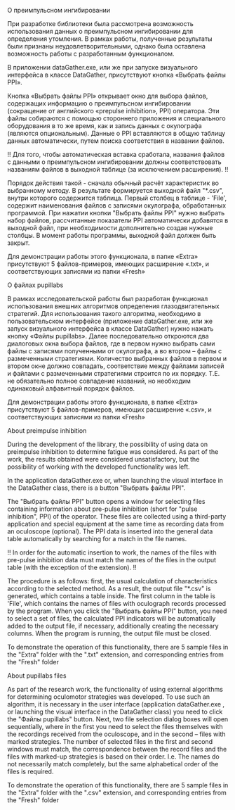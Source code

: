 О преимпульсном ингибировании

При разработке библиотеки была рассмотрена возможность использования данных о преимпульсном ингибировании для определения утомления. В рамках работы, полученные результаты были признаны неудовлетворительными, однако была оставлена возможность работы с разработанным функционалом.

В приложении dataGather.exe, или же при запуске визуального интерфейса в классе DataGather, присутствуют кнопка «Выбрать файлы PPI».

Кнопка «Выбрать файлы PPI» открывает окно для выбора файлов, содержащих информацию о преимпульсном ингибировании (сокращение от английского «prepulse inhibition», PPI) оператора. Эти файлы собираются с помощью стороннего приложения и специального оборудования в то же время, как и запись данных с окулографа (являются опциональным). Данные о PPI вставляются в общую таблицу данных автоматически, путем поиска соответствия в названии файлов. 

!! Для того, чтобы автоматическая вставка сработала, названия файлов с данными о преимпульсном ингибировании должны соответствовать названиям файлов в выходной таблице (за исключением расширения). !!

Порядок действия такой - сначала обычный расчёт характеристик во выбранному методу. В результате формируется выходной файл "*.csv", внутри которого содержится таблица. Первый столбец в таблице - 'File', содержит наименования файлов с записями окулографа, обработанных программой. При нажатии кнопки "Выбрать файлы PPI" нужно выбрать набор файлов, рассчитанные показатели PPI автоматически добавятся в выходной файл, при необходимости дополнительно создав нужные столбцы. В момент работы программы, выходной файл должен быть закрыт.

Для демонстрации работы этого функционала, в папке «Extra» присутствуют 5 файлов-примеров, имеющих расширение «.txt», и соответствующих записями из папки «Fresh»

О файлах pupillabs

В рамках исследовательской работы был разработан функционал использования внешних алгоритмов определения глазодвигательных стратегий. 
Для использования такого алгоритма, необходимо в пользовательском интерфейсе (приложение dataGather.exe, или же запуск визуального интерфейса в классе DataGather) нужно нажать кнопку «Файлы pupillabs». Далее последовательно откроются два диалоговых окна выбора файлов, где в первом нужно выбрать сами файлы с записями полученными от окулографа, а во втором – файлы с размеченными стратегиями. Количество выбранных файлов в первом и втором окне должно совпадать, соответствие между файлами записей и файлами с размеченными стратегиями строится по их порядку. Т.Е. не обязательно полное совпадение названий, но необходим одинаковый алфавитный порядок файлов.

Для демонстрации работы этого функционала, в папке «Extra» присутствуют 5 файлов-примеров, имеющих расширение «.csv», и соответствующих записями из папки «Fresh»



About preimpulse inhibition

During the development of the library, the possibility of using data on preimpulse inhibition to determine fatigue was considered. As part of the work, the results obtained were considered unsatisfactory, but the possibility of working with the developed functionality was left.

In the application dataGather.exe or, when launching the visual interface in the DataGather class, there is a button "Выбрать файлы PPI".

The "Выбрать файлы PPI" button opens a window for selecting files containing information about pre-pulse inhibition (short for "pulse inhibition", PPI) of the operator. These files are collected using a third-party application and special equipment at the same time as recording data from an oculoscope (optional). The PPI data is inserted into the general data table automatically by searching for a match in the file names.

!! In order for the automatic insertion to work, the names of the files with pre-pulse inhibition data must match the names of the files in the output table (with the exception of the extension). !!

The procedure is as follows: first, the usual calculation of characteristics according to the selected method. As a result, the output file "*.csv" is generated, which contains a table inside. The first column in the table is 'File', which contains the names of files with oculograph records processed by the program. When you click the "Выбрать файлы PPI" button, you need to select a set of files, the calculated PPI indicators will be automatically added to the output file, if necessary, additionally creating the necessary columns. When the program is running, the output file must be closed.

To demonstrate the operation of this functionality, there are 5 sample files in the "Extra" folder with the ".txt" extension, and corresponding entries from the "Fresh" folder

About pupillabs files

As part of the research work, the functionality of using external algorithms for determining oculomotor strategies was developed.
To use such an algorithm, it is necessary in the user interface (application dataGather.exe , or launching the visual interface in the DataGather class) you need to click the "Файлы pupillabs" button. Next, two file selection dialog boxes will open sequentially, where in the first you need to select the files themselves with the recordings received from the oculoscope, and in the second – files with marked strategies. The number of selected files in the first and second windows must match, the correspondence between the record files and the files with marked-up strategies is based on their order. I.e. The names do not necessarily match completely, but the same alphabetical order of the files is required.

To demonstrate the operation of this functionality, there are 5 sample files in the "Extra" folder with the ".csv" extension, and corresponding entries from the "Fresh" folder
